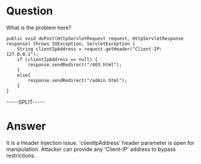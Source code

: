 # Question
 
What is the problem here?
 
```
public void doPost(HttpServletRequest request, HttpServletResponse response) throws IOException, ServletException {
	String clientIpAddress = request.getHeader("Client-IP: 127.0.0.1");
	if (clientIpAddress == null) {  
   		response.sendRedirect("/403.html");
	}
	else{
  		response.sendRedirect("/admin.html");
	}
}
```
 
-----SPLIT-----
 
# Answer

It is a Header Injection issue. 'clientIpAddress' header parameter is open for manipulation. Attacker can provide any 'Client-IP' address to bypass restrictions.